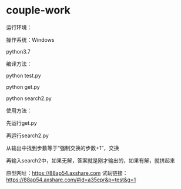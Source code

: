 # couple-work
运行环境：

操作系统：Windows

python3.7

编译方法：

python test.py

python get.py

python search2.py

使用方法：

先运行get.py

再运行search2.py

从输出中找到步数等于“强制交换的步数+1”，交换

再输入search2中，如果无解，答案就是刚才输出的，如果有解，就拼起来


原型网址：https://88ap54.axshare.com
试玩链接：https://88ap54.axshare.com/#id=a35epr&p=test&g=1
